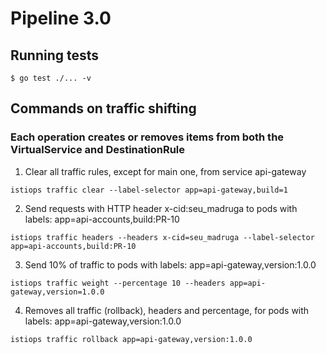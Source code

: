 # Pipeline 3.0

## Running tests

`$ go test ./... -v`

## Commands on traffic shifting

### Each operation creates or removes items from both the VirtualService and DestinationRule

1. Clear all traffic rules, except for main one, from service api-gateway

`istiops traffic clear --label-selector app=api-gateway,build=1`

2. Send requests with HTTP header x-cid:seu_madruga to pods with labels: app=api-accounts,build:PR-10

`istiops traffic headers --headers x-cid=seu_madruga --label-selector app=api-accounts,build:PR-10`

3. Send 10% of traffic to pods with labels: app=api-gateway,version:1.0.0

`istiops traffic weight --percentage 10 --headers app=api-gateway,version=1.0.0`

4. Removes all traffic (rollback), headers and percentage, for pods with labels: app=api-gateway,version:1.0.0

`istiops traffic rollback app=api-gateway,version:1.0.0`
